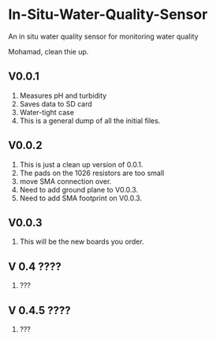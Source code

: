 # In-Situ-Water-Quality-Sensor
An in situ water quality sensor for monitoring water quality

Mohamad, clean thie up. 

## V0.0.1
1. Measures pH and turbidity 
1. Saves data to SD card
1. Water-tight case 
1. This is a general dump of all the initial files. 

## V0.0.2
1. This is just a clean up version of 0.0.1. 
1. The pads on the 1026 resistors are too small
1. move SMA connection over.
1. Need to add ground plane to V0.0.3.
1. Need to add SMA footprint on V0.0.3.

## V0.0.3
1. This will be the new boards you order. 



## V 0.4 ????
1. ???


## V 0.4.5 ????
1. ???






















